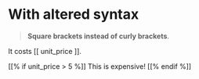 # With altered syntax

> **Square brackets instead of curly brackets**.

It costs [[ unit_price ]].

[[% if unit_price > 5 %]]
This is expensive!
[[% endif %]]
